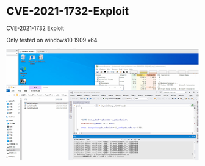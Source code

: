 # CVE-2021-1732-Exploit
CVE-2021-1732 Exploit

Only tested on windows10 1909 x64

![image]( https://github.com/KaLendsi/CVE-2021-1732-Exploit/blob/main/exploit.gif)
